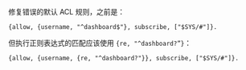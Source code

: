 修复错误的默认 ACL 规则，之前是：
```
{allow, {username, "^dashboard$"}, subscribe, ["$SYS/#"]}.
```
但执行正则表达式的匹配应该使用 `{re, "^dashboard?”}`：
```
{allow, {username, {re, "^dashboard?"}}, subscribe, ["$SYS/#"]}.
```
